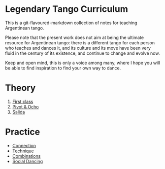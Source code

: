 Legendary Tango Curriculum
==========================

This is a git-flavoured-markdown collection of notes for teaching
Argentinean tango.

Please note that the present work does not aim at being the ultimate
resource for Argentinean tango: there is a different tango for each
person who teaches and dances it, and its culture and its move have
been very fluid in the century of its existence, and continue to
change and evolve now.

Keep and open mind, this is only a voice among many, where I hope
you will be able to find inspiration to find your own way to dance.


Theory
======
1. [First class](theory/intro.md)
2. [Pivot & Ocho](theory/ocho.md)
3. [Salida](theory/salida.md)

Practice
========
+ [Connection](practice/connection.md)
+ [Technique](practice/technique.md)
+ [Combinations](practice/combinations.md)
+ [Social Dancing](practice/social_dancing.md)


